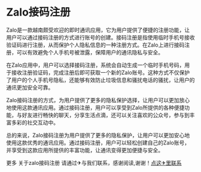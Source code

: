 # Zalo接码注册

Zalo是一款越南颇受欢迎的即时通讯应用，它为用户提供了便捷的注册功能，让用户可以通过接码注册的方式进行账号的创建。接码注册是指使用临时手机号接收验证码进行注册，从而保护个人隐私信息的一种注册方式。在Zalo上进行接码注册，可以有效避免个人手机号被泄露，保障用户的通讯隐私与安全。

在Zalo应用中，用户可以选择接码注册，系统会自动生成一个临时手机号码，用于接收注册验证码，完成注册后即可获取一个新的Zalo账号。这种方式不仅保护了用户的个人手机号隐私，还能够有效防止垃圾信息和骚扰电话的骚扰，让用户的通讯更加安全可靠。

Zalo接码注册的方式，为用户提供了更多的隐私保护选择，让用户可以更加放心地使用这款通讯应用。通过接码注册，用户可以享受到Zalo所提供的各种便捷功能，与好友进行畅快的聊天，分享生活点滴，还可以关注喜欢的公众号，参与到丰富多彩的社交互动中。

总的来说，Zalo接码注册为用户提供了更多的隐私保护，让用户可以更加安心地使用这款优秀的通讯应用。通过接码注册，用户可以轻松创建自己的Zalo账号，并享受到这款应用所提供的丰富功能，让通讯变得更加便捷与安全。

更多 关于zalo接码注册 请通过✈与我们联系，感谢阅读,谢谢！[点这✈里联系](https://ww.k02.cc)